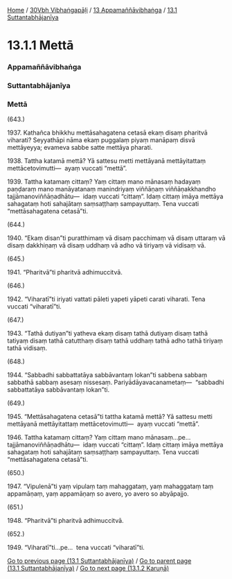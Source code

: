 
[Home](/) / [30Vbh Vibhaṅgapāḷi](/tipitaka/30Vbh.md) / [13 Appamaññāvibhaṅga](/tipitaka/30Vbh/13.md) / [13.1 Suttantabhājanīya](/tipitaka/30Vbh/13/13.1.md)

# 13.1.1 Mettā

### Appamaññāvibhaṅga

### Suttantabhājanīya

### Mettā

(643.)

1937\. Kathañca bhikkhu mettāsahagatena cetasā ekaṃ disaṃ pharitvā viharati? Seyyathāpi nāma ekaṃ puggalaṃ piyaṃ manāpaṃ disvā mettāyeyya; evameva sabbe satte mettāya pharati.

1938\. Tattha katamā mettā? Yā sattesu metti mettāyanā mettāyitattaṃ mettācetovimutti—  ayaṃ vuccati “mettā”.

1939\. Tattha katamaṃ cittaṃ? Yaṃ cittaṃ mano mānasaṃ hadayaṃ paṇḍaraṃ mano manāyatanaṃ manindriyaṃ viññāṇaṃ viññāṇakkhandho tajjāmanoviññāṇadhātu—  idaṃ vuccati “cittaṃ”. Idaṃ cittaṃ imāya mettāya sahagataṃ hoti sahajātaṃ saṃsaṭṭhaṃ sampayuttaṃ. Tena vuccati “mettāsahagatena cetasā”ti.

(644.)

1940\. “Ekaṃ disan”ti puratthimaṃ vā disaṃ pacchimaṃ vā disaṃ uttaraṃ vā disaṃ dakkhiṇaṃ vā disaṃ uddhaṃ vā adho vā tiriyaṃ vā vidisaṃ vā.

(645.)

1941\. “Pharitvā”ti pharitvā adhimuccitvā.

(646.)

1942\. “Viharatī”ti iriyati vattati pāleti yapeti yāpeti carati viharati. Tena vuccati “viharatī”ti.

(647.)

1943\. “Tathā dutiyan”ti yatheva ekaṃ disaṃ tathā dutiyaṃ disaṃ tathā tatiyaṃ disaṃ tathā catutthaṃ disaṃ tathā uddhaṃ tathā adho tathā tiriyaṃ tathā vidisaṃ.

(648.)

1944\. “Sabbadhi sabbattatāya sabbāvantaṃ lokan”ti sabbena sabbaṃ sabbathā sabbaṃ asesaṃ nissesaṃ. Pariyādāyavacanametaṃ—  “sabbadhi sabbattatāya sabbāvantaṃ lokan”ti.

(649.)

1945\. “Mettāsahagatena cetasā”ti tattha katamā mettā? Yā sattesu metti mettāyanā mettāyitattaṃ mettācetovimutti—  ayaṃ vuccati “mettā”.

1946\. Tattha katamaṃ cittaṃ? Yaṃ cittaṃ mano mānasaṃ…pe…  tajjāmanoviññāṇadhātu—  idaṃ vuccati “cittaṃ”. Idaṃ cittaṃ imāya mettāya sahagataṃ hoti sahajātaṃ saṃsaṭṭhaṃ sampayuttaṃ. Tena vuccati “mettāsahagatena cetasā”ti.

(650.)

1947\. “Vipulenā”ti yaṃ vipulaṃ taṃ mahaggataṃ, yaṃ mahaggataṃ taṃ appamāṇaṃ, yaṃ appamāṇaṃ so avero, yo avero so abyāpajjo.

(651.)

1948\. “Pharitvā”ti pharitvā adhimuccitvā.

(652.)

1949\. “Viharatī”ti…pe…  tena vuccati “viharatī”ti.

[Go to previous page (13.1 Suttantabhājanīya)](/tipitaka/30Vbh/13/13.1.md) / [Go to parent page (13.1 Suttantabhājanīya)](/tipitaka/30Vbh/13/13.1.md) / [Go to next page (13.1.2 Karuṇā)](/tipitaka/30Vbh/13/13.1/13.1.2.md)


